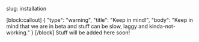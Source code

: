 slug: installation

[block:callout]
{
  "type": "warning",
  "title": "Keep in mind!",
  "body": "Keep in mind that we are in beta and stuff can be slow, laggy and kinda-not-working."
}
[/block]
Stuff will be added here soon!
